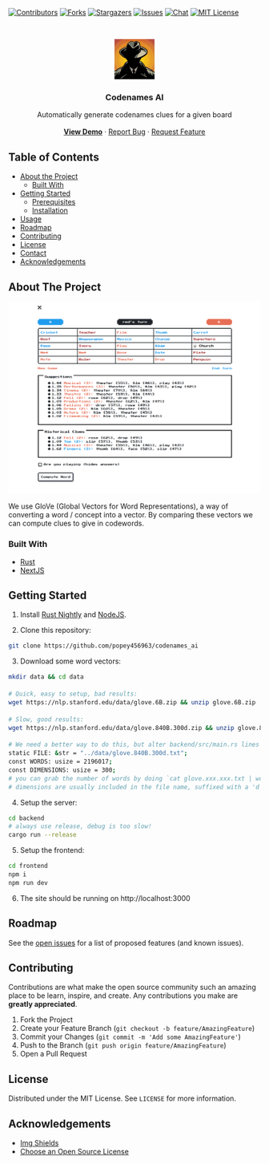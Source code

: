 <!-- PROJECT SHIELDS -->
<!--
*** I'm using markdown "reference style" links for readability.
*** Reference links are enclosed in brackets [ ] instead of parentheses ( ).
*** See the bottom of this document for the declaration of the reference variables
*** for contributors-url, forks-url, etc. This is an optional, concise syntax you may use.
*** https://www.markdownguide.org/basic-syntax/#reference-style-links
-->

[![Contributors][contributors-shield]][contributors-url]
[![Forks][forks-shield]][forks-url]
[![Stargazers][stars-shield]][stars-url]
[![Issues][issues-shield]][issues-url]
[![Chat][chat-shield]][chat-url]
[![MIT License][license-shield]][license-url]

<!-- PROJECT LOGO -->
<br />
<p align="center">
  <a href="https://github.com/popey456963/codenames_ai">
    <img src="frontend/public/logo.jpg" alt="Logo" width="80" height="80">
  </a>

  <h3 align="center">Codenames AI</h3>

  <p align="center">
    Automatically generate codenames clues for a given board
    <br />
    <br />
    <b><a href="https://codenames.feud.today">View Demo</a></b>
    ·
    <a href="https://github.com/popey456963/codenames_ai/issues">Report Bug</a>
    ·
    <a href="https://github.com/popey456963/codenames_ai/issues">Request Feature</a>
  </p>
</p>

<!-- TABLE OF CONTENTS -->

## Table of Contents

- [About the Project](#about-the-project)
  - [Built With](#built-with)
- [Getting Started](#getting-started)
  - [Prerequisites](#prerequisites)
  - [Installation](#installation)
- [Usage](#usage)
- [Roadmap](#roadmap)
- [Contributing](#contributing)
- [License](#license)
- [Contact](#contact)
- [Acknowledgements](#acknowledgements)

<!-- ABOUT THE PROJECT -->

## About The Project

[![Codenames Screenshot][product-screenshot]](https://codenames.feud.today)

We use GloVe (Global Vectors for Word Representations), a way of converting a word / concept into a vector. By comparing these vectors we can compute clues to give in codewords.

### Built With

- [Rust](https://www.rust-lang.org/)
- [NextJS](https://nextjs.org/)

<!-- GETTING STARTED -->

## Getting Started

1. Install [Rust Nightly](https://www.rust-lang.org/) and [NodeJS](https://nodejs.org/en/).

2. Clone this repository:

```sh
git clone https://github.com/popey456963/codenames_ai
```

3. Download some word vectors:

```sh
mkdir data && cd data

# Quick, easy to setup, bad results:
wget https://nlp.stanford.edu/data/glove.6B.zip && unzip glove.6B.zip

# Slow, good results:
wget https://nlp.stanford.edu/data/glove.840B.300d.zip && unzip glove.840B.300d.zip

# We need a better way to do this, but alter backend/src/main.rs lines 33-35 so that they're accurate:
static FILE: &str = "../data/glove.840B.300d.txt";
const WORDS: usize = 2196017;
const DIMENSIONS: usize = 300;
# you can grab the number of words by doing `cat glove.xxx.xxx.txt | wc -l`
# dimensions are usually included in the file name, suffixed with a 'd'
```

4. Setup the server:

```sh
cd backend
# always use release, debug is too slow!
cargo run --release
```

5. Setup the frontend:

```sh
cd frontend
npm i
npm run dev
```

6. The site should be running on http://localhost:3000

<!-- ROADMAP -->

## Roadmap

See the [open issues](https://github.com/popey456963/codenames_ai/issues) for a list of proposed features (and known issues).

<!-- CONTRIBUTING -->

## Contributing

Contributions are what make the open source community such an amazing place to be learn, inspire, and create. Any contributions you make are **greatly appreciated**.

1. Fork the Project
2. Create your Feature Branch (`git checkout -b feature/AmazingFeature`)
3. Commit your Changes (`git commit -m 'Add some AmazingFeature'`)
4. Push to the Branch (`git push origin feature/AmazingFeature`)
5. Open a Pull Request

<!-- LICENSE -->

## License

Distributed under the MIT License. See `LICENSE` for more information.

<!-- ACKNOWLEDGEMENTS -->

## Acknowledgements

- [Img Shields](https://shields.io)
- [Choose an Open Source License](https://choosealicense.com)

<!-- MARKDOWN LINKS & IMAGES -->
<!-- https://www.markdownguide.org/basic-syntax/#reference-style-links -->

[contributors-shield]: https://img.shields.io/github/contributors/popey456963/codenames_ai.svg?style=flat-square
[contributors-url]: https://github.com/popey456963/codenames_ai/graphs/contributors
[forks-shield]: https://img.shields.io/github/forks/popey456963/codenames_ai.svg?style=flat-square
[forks-url]: https://github.com/popey456963/codenames_ai/network/members
[chat-shield]: https://img.shields.io/discord/493418312714289158?style=flat-square
[chat-url]: https://femto.pw/discord
[stars-shield]: https://img.shields.io/github/stars/popey456963/codenames_ai.svg?style=flat-square
[stars-url]: https://github.com/popey456963/codenames_ai/stargazers
[issues-shield]: https://img.shields.io/github/issues/popey456963/codenames_ai.svg?style=flat-square
[issues-url]: https://github.com/popey456963/codenames_ai/issues
[license-shield]: https://img.shields.io/github/license/popey456963/codenames_ai.svg?style=flat-square
[license-url]: https://github.com/popey456963/codenames_ai/blob/master/LICENSE.txt
[product-screenshot]: frontend/public/screenshot.png
